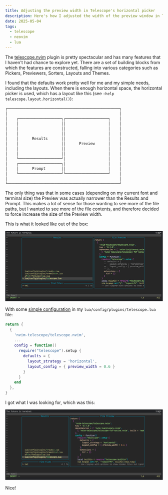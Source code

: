 ```yaml
---
title: Adjusting the preview width in Telescope's horizontal picker
description: Here's how I adjusted the width of the preview window in Telescope's horizontal picker.
date: 2025-05-04
tags:
  - telescope
  - neovim
  - lua
---
```


The [telescope.nvim](https://github.com/nvim-telescope/telescope.nvim) plugin is pretty spectacular and has many features that I haven't had chance to explore yet. There are a set of building blocks from which the features are constructed, falling into various categories such as Pickers, Previewers, Sorters, Layouts and Themes.

I found that the defaults work pretty well for me and my simple needs, including the layouts. When there is enough horizontal space, the horizontal picker is used, which has a layout like this (see `:help telescope.layout.horizontal()`):

```text
┌──────────────────────────────────────────────────┐
│                                                  │
│    ┌───────────────────┐┌───────────────────┐    │
│    │                   ││                   │    │
│    │                   ││                   │    │
│    │                   ││                   │    │
│    │      Results      ││                   │    │
│    │                   ││      Preview      │    │
│    │                   ││                   │    │
│    │                   ││                   │    │
│    └───────────────────┘│                   │    │
│    ┌───────────────────┐│                   │    │
│    │      Prompt       ││                   │    │
│    └───────────────────┘└───────────────────┘    │
│                                                  │
└──────────────────────────────────────────────────┘
```

The only thing was that in some cases (depending on my current font and terminal size) the Preview was actually narrower than the Results and Prompt. This makes a lot of sense for those wanting to see more of the file paths, but I wanted to see more of the file contents, and therefore decided to force increase the size of the Preview width.

This is what it looked like out of the box:

![telescope horizontal layout with preview width at around 40%](/images/2025/05/telescope-preview-width-60-40.png)

With some [simple configuration](https://github.com/qmacro/dotfiles/commit/c8dbd4675790808e555d197e38ef67526860637e) in my `lua/config/plugins/telescope.lua` file:

```lua
return {
  {
    'nvim-telescope/telescope.nvim',
    ...
    config = function()
      require("telescope").setup {
        defaults = {
          layout_strategy = 'horizontal',
          layout_config = { preview_width = 0.6 }
        }
      }
    end
  },
}
```

I got what I was looking for, which was this:

![telescope horizontal layout with preview width at around 60%](/images/2025/05/telescope-preview-width-40-60.png)

Nice!
